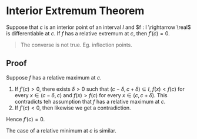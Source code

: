 # Interior Extremum Theorem

Suppose that $c$ is an interior point of an interval $I$ and $f : I \rightarrow \real$ is differentiable at $c$.
If $f$ has a relative extremum at $c$, then $f'(c) = 0$.

> The converse is not true. Eg. inflection points.

## Proof
Suppose $f$ has a relative maximum at $c$.
1. If $f'(c) > 0$, there exists $\delta > 0$ such that $(c - \delta, c + \delta) \subseteq I$, $f(x) < f(c)$ for every $x \in (c - \delta, c)$ and $f(x) > f(c)$ for every $x \in (c, c + \delta)$. This contradicts teh assumption that $f$ has a relative maximum at $c$.
2. If $f'(c) < 0$, then likewise we get a contradiction.

Hence $f'(c) = 0$.

The case of a relative minimum at $c$ is similar.